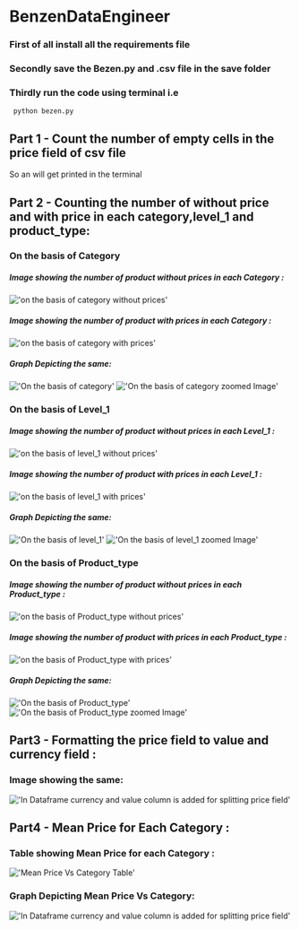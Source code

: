 ﻿# BenzenDataEngineer
### First of all install all the requirements file 
### Secondly save the Bezen.py and .csv file in the save folder
### Thirdly run the code using terminal i.e
     python bezen.py
## Part 1 - Count the number of empty cells in the price field of csv file
 So an will get printed in the terminal 
## Part 2 - Counting the number of without price and with price in each category,level_1 and product_type:

### On the basis of Category

##### Image showing the number of product without prices in each Category : 
!['on the basis of category without prices'](https://github.com/ankitgarg2001/BenzenDataEngineer/blob/master/ont%20the%20basis%20of%20category%20without%20prices.jpg)

##### Image showing the number of product with prices in each Category :
!['on the basis of category with prices'](https://github.com/ankitgarg2001/BenzenDataEngineer/blob/master/on%20the%20basis%20of%20category%20with%20prices.jpg)

##### Graph Depicting the same:
!['On the basis of category'](https://github.com/ankitgarg2001/BenzenDataEngineer/blob/master/On%20the%20basis%20of%20category.png)
!['On the basis of category zoomed Image'](https://github.com/ankitgarg2001/BenzenDataEngineer/blob/master/On%20the%20basis%20of%20category%20Zoomed.png)

### On the basis of Level_1

##### Image showing the number of product without prices in each Level_1 : 
!['on the basis of level_1 without prices'](https://github.com/ankitgarg2001/BenzenDataEngineer/blob/master/on%20the%20basis%20of%20level1%20without%20prices.jpg)

##### Image showing the number of product with prices in each Level_1 :
!['on the basis of level_1 with prices'](https://github.com/ankitgarg2001/BenzenDataEngineer/blob/master/on%20the%20basis%20of%20level1%20with%20prices.jpg)

##### Graph Depicting the same:
!['On the basis of level_1'](https://github.com/ankitgarg2001/BenzenDataEngineer/blob/master/On%20the%20basis%20of%20level_1.png)
!['On the basis of level_1 zoomed Image'](https://github.com/ankitgarg2001/BenzenDataEngineer/blob/master/On%20the%20basis%20of%20level_1%20zoomed.png)

### On the basis of Product_type

##### Image showing the number of product without prices in each Product_type : 
!['on the basis of Product_type without prices'](https://github.com/ankitgarg2001/BenzenDataEngineer/blob/master/on%20the%20basis%20of%20product%20type%20without%20prices.jpg)

##### Image showing the number of product with prices in each Product_type :
!['on the basis of Product_type with prices'](https://github.com/ankitgarg2001/BenzenDataEngineer/blob/master/on%20the%20basis%20of%20product%20type%20with%20prices.jpg)

##### Graph Depicting the same:
!['On the basis of Product_type'](https://github.com/ankitgarg2001/BenzenDataEngineer/blob/master/On%20the%20basis%20of%20product_type.png)
!['On the basis of Product_type zoomed Image'](https://github.com/ankitgarg2001/BenzenDataEngineer/blob/master/On%20the%20basis%20of%20product_type%20zoomed.png)

## Part3 - Formatting the price field to value and currency field :
### Image showing the same:
!['In Dataframe currency and value column is added for splitting price field'](https://github.com/ankitgarg2001/BenzenDataEngineer/blob/master/formatting%20price%20into%20value%20and%20currency%20field.jpg)

## Part4 - Mean Price for Each Category :

### Table showing Mean Price for each Category :
!['Mean Price Vs Category Table'](https://github.com/ankitgarg2001/BenzenDataEngineer/blob/master/meanpriceVsCategory_table.jpg)

### Graph Depicting Mean Price Vs Category:
!['In Dataframe currency and value column is added for splitting price field'](https://github.com/ankitgarg2001/BenzenDataEngineer/blob/master/mean_price%20vs%20category.png)
